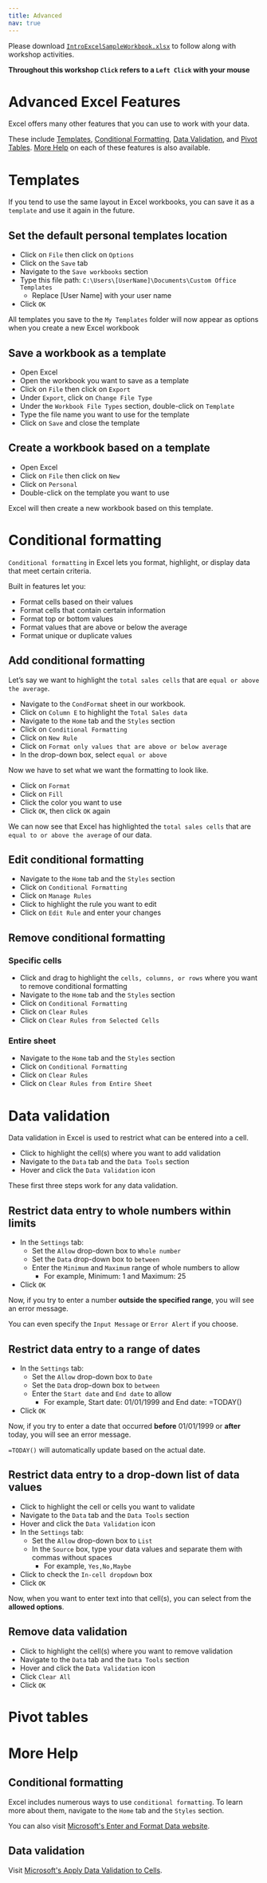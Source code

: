 ```yaml
---
title: Advanced
nav: true
---
```

Please download <a href="images/IntroExcelSampleWorkbook.xlsx" target="_blank">`IntroExcelSampleWorkbook.xlsx`</a> to follow along with workshop activities.

**Throughout this workshop `Click` refers to a `Left Click` with your mouse**

# Advanced Excel Features

Excel offers many other features that you can use to work with your data.

These include [Templates](#templates), [Conditional Formatting](#conditional-formatting), [Data Validation](#data-validation), and [Pivot Tables](#pivot-tables). [More Help](#more-help) on each of these features is also available.

# Templates

If you tend to use the same layout in Excel workbooks, you can save it as a `template` and use it again in the future.

## Set the default personal templates location
* Click on `File` then click on `Options`
* Click on the `Save` tab
* Navigate to the `Save workbooks` section
* Type this file path: `C:\Users\[UserName]\Documents\Custom Office Templates`
  * Replace [User Name] with your user name
* Click `OK`

All templates you save to the `My Templates` folder will now appear as options when you create a new Excel workbook

## Save a workbook as a template
* Open Excel
* Open the workbook you want to save as a template
* Click on `File` then click on `Export`
* Under `Export`, click on `Change File Type`
* Under the `Workbook File Types` section, double-click on `Template`
* Type the file name you want to use for the template
* Click on `Save` and close the template

## Create a workbook based on a template
* Open Excel
* Click on `File` then click on `New`
* Click on `Personal`
* Double-click on the template you want to use

Excel will then create a new workbook based on this template.

# Conditional formatting

`Conditional formatting` in Excel lets you format, highlight, or display data that meet certain criteria.

Built in features let you:
* Format cells based on their values
* Format cells that contain certain information
* Format top or bottom values
* Format values that are above or below the average
* Format unique or duplicate values

## Add conditional formatting

Let’s say we want to highlight the `total sales cells` that are `equal or above the average`.
* Navigate to the `CondFormat` sheet in our workbook.
* Click on `Column E` to highlight the `Total Sales data`
* Navigate to the `Home` tab and the `Styles` section
* Click on `Conditional Formatting`
* Click on `New Rule`
* Click on `Format only values that are above or below average`
* In the drop-down box, select `equal or above`

Now we have to set what we want the formatting to look like.
* Click on `Format`
* Click on `Fill`
* Click the color you want to use
* Click `OK`, then click `OK` again

We can now see that Excel has highlighted the `total sales cells` that are `equal to or above the average` of our data.

## Edit conditional formatting
* Navigate to the `Home` tab and the `Styles` section
* Click on `Conditional Formatting`
* Click on `Manage Rules`
* Click to highlight the rule you want to edit
* Click on `Edit Rule` and enter your changes

## Remove conditional formatting

### Specific cells
* Click and drag to highlight the `cells, columns, or rows` where you want to remove conditional formatting
* Navigate to the `Home` tab and the `Styles` section
* Click on `Conditional Formatting`
* Click on `Clear Rules` 
* Click on `Clear Rules from Selected Cells`

### Entire sheet
* Navigate to the `Home` tab and the `Styles` section
* Click on `Conditional Formatting`
* Click on `Clear Rules` 
* Click on `Clear Rules from Entire Sheet`

# Data validation

Data validation in Excel is used to restrict what can be entered into a cell.

* Click to highlight the cell(s) where you want to add validation
* Navigate to the `Data` tab and the `Data Tools` section
* Hover and click the `Data Validation` icon

These first three steps work for any data validation.

## Restrict data entry to whole numbers within limits
* In the `Settings` tab:
  * Set the `Allow` drop-down box to `Whole number`
  * Set the `Data` drop-down box to `between`
  * Enter the `Minimum` and `Maximum` range of whole numbers to allow
    * For example, Minimum: 1 and Maximum: 25
* Click `OK`

Now, if you try to enter a number **outside the specified range**, you will see an error message.

You can even specify the `Input Message` or `Error Alert` if you choose.

## Restrict data entry to a range of dates
* In the `Settings` tab:
  * Set the `Allow` drop-down box to `Date`
  * Set the `Data` drop-down box to `between`
  * Enter the `Start date` and `End date` to allow
    * For example, Start date: 01/01/1999 and End date: =TODAY()
* Click `OK`

Now, if you try to enter a date that occurred **before** 01/01/1999 or **after** today, you will see an error message.

`=TODAY()` will automatically update based on the actual date.

## Restrict data entry to a drop-down list of data values
* Click to highlight the cell or cells you want to validate
* Navigate to the `Data` tab and the `Data Tools` section
* Hover and click the `Data Validation` icon
* In the `Settings` tab:
  * Set the `Allow` drop-down box to `List`
  * In the `Source` box, type your data values and separate them with commas without spaces
    * For example, `Yes,No,Maybe`
* Click to check the `In-cell dropdown` box
* Click `OK`

Now, when you want to enter text into that cell(s), you can select from the **allowed options**.

## Remove data validation 	
* Click to highlight the cell(s) where you want to remove validation
* Navigate to the `Data` tab and the `Data Tools` section
* Hover and click the `Data Validation` icon
* Click `Clear All`
* Click `OK`

# Pivot tables

# More Help
## Conditional formatting
Excel includes numerous ways to use `conditional formatting`. To learn more about them, navigate to the `Home` tab and the `Styles` section. 

You can also visit <a href="https://support.office.com/en-us/article/Enter-and-format-data-fef13169-0a84-4b92-a5ab-d856b0d7c1f7#ID0EAABAAA=Conditional_formatting" target="_blank">Microsoft's Enter and Format Data website</a>.

## Data validation
Visit <a href="https://support.office.com/en-us/article/apply-data-validation-to-cells-29fecbcc-d1b9-42c1-9d76-eff3ce5f7249" target="_blank">Microsoft's Apply Data Validation to Cells</a>.